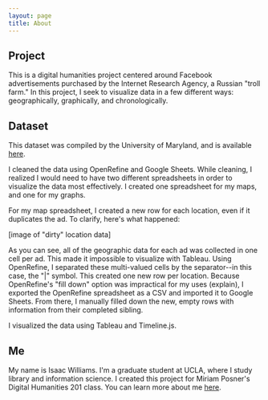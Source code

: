 ```yaml
---
layout: page
title: About
---
```


## Project

This is a digital humanities project centered around Facebook advertisements purchased by the Internet Research Agency, a Russian "troll farm." In this project, I seek to visualize data in a few different ways: geographically, graphically, and chronologically. 

## Dataset

This dataset was compiled by the University of Maryland, and is available [here](https://mith.umd.edu/irads/data/).

I cleaned the data using OpenRefine and Google Sheets. While cleaning, I realized I would need to have two different spreadsheets in order to visualize the data most effectively. I created one spreadsheet for my maps, and one for my graphs. 

For my map spreadsheet, I created a new row for each location, even if it duplicates the ad. To clarify, here's what happened:

[image of "dirty" location data]

As you can see, all of the geographic data for each ad was collected in one cell per ad. This made it impossible to visualize with Tableau. Using OpenRefine, I separated these multi-valued cells by the separator--in this case, the "|" symbol. This created one new row per location. Because OpenRefine's "fill down" option was impractical for my uses (explain), I exported the OpenRefine spreadsheet as a CSV and imported it to Google Sheets. From there, I manually filled down the new, empty rows with information from their completed sibling. 

I visualized the data using Tableau and Timeline.js. 

## Me

My name is Isaac Williams. I'm a graduate student at UCLA, where I study library and information science. I created this project for Miriam Posner's Digital Humanities 201 class. You can learn more about me [here](https://isawil.github.io).
